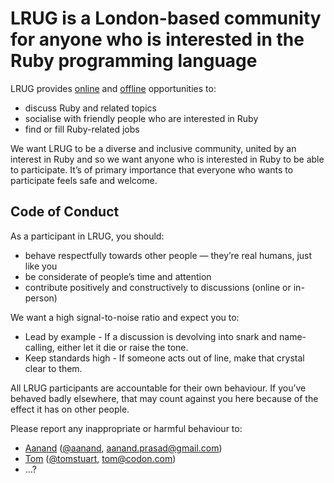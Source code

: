 # LRUG is a London-based community for anyone who is interested in the Ruby programming language

LRUG provides [online](http://lrug.org/mailing-list) and [offline](http://lanyrd.com/series/lrug/) opportunities to:
 * discuss Ruby and related topics
 * socialise with friendly people who are interested in Ruby
 * find or fill Ruby-related jobs

We want LRUG to be a diverse and inclusive community, united by an interest in Ruby and so we want anyone who is interested in Ruby to be able to participate.  It’s of primary importance that everyone who wants to participate feels safe and welcome.

## Code of Conduct

As a participant in LRUG, you should:
 * behave respectfully towards other people — they’re real humans, just like you
 * be considerate of people’s time and attention
 * contribute positively and constructively to discussions (online or in-person)

We want a high signal-to-noise ratio and expect you to: 
 * Lead by example - If a discussion is devolving into snark and name-calling, either let it die or raise the tone.
 * Keep standards high - If someone acts out of line, make that crystal clear to them.

All LRUG participants are accountable for their own behaviour.  If you’ve behaved badly elsewhere, that may count against you here because of the effect it has on other people.

Please report any inappropriate or harmful behaviour to:
 * [Aanand](http://aanandprasad.com/) ([@aanand](http://twitter.com/aanand), [aanand.prasad@gmail.com](mailto:aanand.prasad@gmail.com))
 * [Tom](http://codon.com/) ([@tomstuart](http://twitter.com/tomstuart), [tom@codon.com](mailto:tom@codon.com))
 * …?

